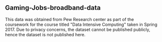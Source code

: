 ## Gaming-Jobs-broadband-data

This data was obtained from Pew Research center as part of the coursework for the course titled "Data Intensive Computing" taken in Spring 2017. Due to privacy concerns, the dataset cannot be published publicly, hence the dataset is not published here.



